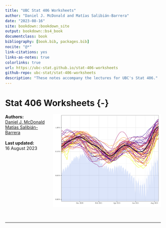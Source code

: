 ```yaml
--- 
title: "UBC Stat 406 Worksheets"
author: "Daniel J. McDonald and Matías Salibián-Barrera"
date: "2023-08-16"
site: bookdown::bookdown_site
output: bookdown::bs4_book
documentclass: book
bibliography: [book.bib, packages.bib]
nocite: "@*"
link-citations: yes
links-as-notes: true
colorlinks: true
url: https://ubc-stat.github.io/stat-406-worksheets
github-repo: ubc-stat/stat-406-worksheets
description: "These notes accompany the lectures for UBC's Stat 406."
---
```



# Stat 406 Worksheets {-}

<img src="cover.png" width="350" height="300" align="right" alt="" class="cover" /> **Authors:**<br>[Daniel J. McDonald](https://dajmcdon.github.io/)<br>[Matías Salibián-Barrera](https://www.stat.ubc.ca/users/matias-salibian-barrera)<br><br>**Last updated:** <br>16 August 2023

<br>
<br>
<br>
<br>
<br>
<br>
<br>
<br>
<br>
<br>
<br>
<br>
<hr>
